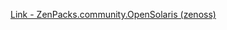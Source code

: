 [Link - ZenPacks.community.OpenSolaris (zenoss)](https://github.com/zenoss/ZenPacks.community.OpenSolaris)
